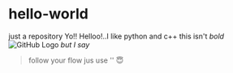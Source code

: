 # hello-world
just a repository
Yo!! Helloo!..I like python and c++
this isn't *bold*
![GitHub Logo](/images/logo.png)
*but I say*
>follow your flow
jus use '<addr>'
  :innocent:
  
